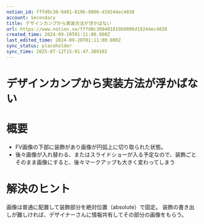 ```yaml
---
notion_id: fffd0c30-9401-819b-9806-d19244ec4038
account: Secondary
title: デザインカンプから実装方法が浮かばない
url: https://www.notion.so/fffd0c309401819b9806d19244ec4038
created_time: 2024-09-20T01:11:00.000Z
last_edited_time: 2024-09-20T01:11:00.000Z
sync_status: placeholder
sync_time: 2025-07-12T15:01:47.389102
---
```

# デザインカンプから実装方法が浮かばない

# 概要
- FV画像の下部に装飾があり画像が円弧上に切り取られた状態。
- 後々画像が入れ替わる、またはスライドショーが入る予定なので、装飾ごとそのまま画像にすると、後々マークアップも大きく変わってしまう
# 解決のヒント
画像は普通に配置して装飾部分を絶対位置（absolute）で固定。
装飾の書き出しが難しければ、デザイナーさんに情報共有してその部分の画像をもらう。
